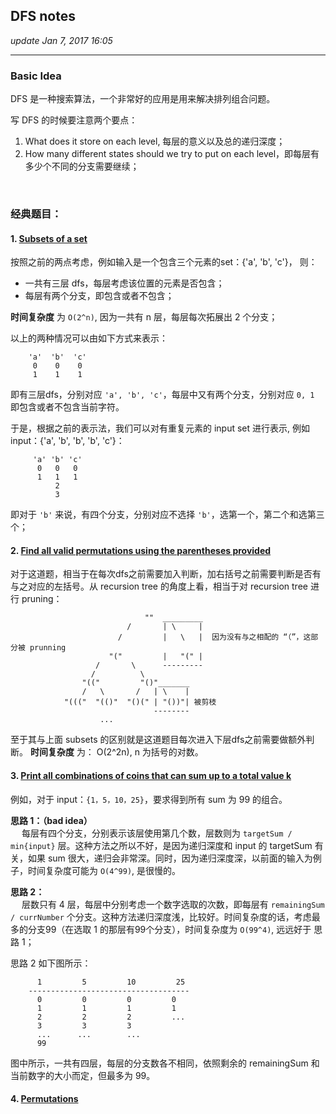 ## DFS notes
_update Jan 7, 2017  16:05_

---
### Basic Idea
DFS 是一种搜索算法，一个非常好的应用是用来解决排列组合问题。

写 DFS 的时候要注意两个要点：

1.  What does it store on each level, 每层的意义以及总的递归深度；
2.  How many different states should we try to put on each level，即每层有多少个不同的分支需要继续；

<br>

### 经典题目：
#### 1. [Subsets of a set](https://will-gxz.gitbooks.io/xiaozheng_algo/content/dfs/permutation-and-combination/subsets.html)

按照之前的两点考虑，例如输入是一个包含三个元素的set：{'a', 'b', 'c'}， 则：

  *  一共有三层 dfs，每层考虑该位置的元素是否包含；
  *  每层有两个分支，即包含或者不包含；

**时间复杂度** 为 `O(2^n)`, 因为一共有 n 层，每层每次拓展出 2 个分支；

以上的两种情况可以由如下方式来表示：
```
    'a'  'b'  'c'
     0    0    0
     1    1    1
```
即有三层dfs，分别对应 `'a', 'b', 'c'`，每层中又有两个分支，分别对应 `0, 1` 即包含或者不包含当前字符。

于是，根据之前的表示法，我们可以对有重复元素的 input set 进行表示, 例如input：{'a', 'b', 'b', 'b', 'c'}：
```
     'a' 'b' 'c'
      0   0   0
      1   1   1
          2
          3
```
即对于 `'b'` 来说，有四个分支，分别对应不选择 `'b'`，选第一个，第二个和选第三个；
          
#### 2. [Find all valid permutations using the parentheses provided](https://will-gxz.gitbooks.io/xiaozheng_algo/content/dfs/permutation-and-combination/generate-parentheses.html)
对于这道题，相当于在每次dfs之前需要加入判断，加右括号之前需要判断是否有与之对应的左括号。从 recursion tree 的角度上看，相当于对 recursion tree 进行 pruning：
```
                              ""  _________
                          /       | \     |
                        /         |   \   |  因为没有与之相配的 “（”，这部分被 prunning
                      "("         |   "(" |
                   /       \      --------- 
                  /          \
                "(("         "()"_______
                /   \       /   | \    |
            "((("  "(()"  "()(" | "())"| 被剪枝
                                --------
                    ...
```
至于其与上面 subsets 的区别就是这道题目每次进入下层dfs之前需要做额外判断。
**时间复杂度** 为： O(2^2n), n 为括号的对数。

#### 3. [Print all combinations of coins that can sum up to a total value k](https://will-gxz.gitbooks.io/xiaozheng_algo/content/dfs/permutation-and-combination/combination-sum.html)
例如，对于 input：`{1，5，10，25}`，要求得到所有 sum 为 99 的组合。

**思路 1：（bad idea）**   
&emsp; 每层有四个分支，分别表示该层使用第几个数，层数则为 `targetSum / min{input}` 层。这种方法之所以不好，是因为递归深度和 input 的 targetSum 有关，如果 sum 很大，递归会非常深。同时，因为递归深度深，以前面的输入为例子，时间复杂度可能为 `O(4^99)`, 是很慢的。

**思路 2：**  
&emsp; 层数只有 4 层，每层中分别考虑一个数字选取的次数，即每层有 `remainingSum / currNumber` 个分支。这种方法递归深度浅，比较好。时间复杂度的话，考虑最多的分支99（在选取 1 的那层有99个分支），时间复杂度为 `O(99^4)`, 远远好于 思路 1；

思路 2 如下图所示：
```
      1         5         10         25
    ------------------------------------
      0         0         0         0
      1         1         1         1
      2         2         2         ...
      3         3         3
      ...      ...        ...
      99
```
图中所示，一共有四层，每层的分支数各不相同，依照剩余的 remainingSum 和当前数字的大小而定，但最多为 99。

#### 4. [Permutations](https://will-gxz.gitbooks.io/xiaozheng_algo/content/dfs/permutation-and-combination/permutations-ii.html)






























